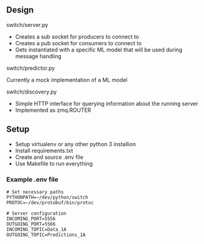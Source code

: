## Design
switch/server.py

* Creates a sub socket for producers to connect to
* Creates a pub socket for consumers to connect to
* Gets instantiated with a specific ML model that will be used during message handling

switch/predictor.py

Currently a mock implementation of a ML model

switch/discovery.py

* Simple HTTP interface for querying information about the running server
* Implemented as zmq.ROUTER

## Setup
* Setup virtualenv or any other python 3 installion
* Install requirements.txt
* Create and source .env file
* Use Makefile to run everything

### Example .env file
```
# Set necessary paths
PYTHONPATH=~/dev/python/switch
PROTOC=~/dev/protobuf/bin/protoc

# Server configuration
INCOMING_PORT=5556
OUTGOING_PORT=5566
INCOMING_TOPIC=Data_1A
OUTGOING_TOPIC=Predictions_1A
```
